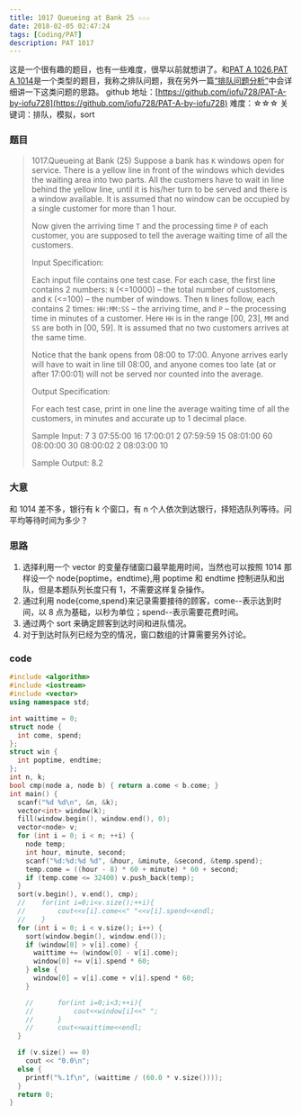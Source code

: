 ```yaml
---
title: 1017 Queueing at Bank 25 ☆☆☆
date: 2018-02-05 02:47:24
tags: [Coding/PAT]
description: PAT 1017
---
```


这是一个很有趣的题目，也有一些难度，很早以前就想讲了。和[PAT A 1026](/Coding/1026.html),[PAT A 1014](/Coding/1014.html)是一个类型的题目，我称之排队问题，我在另外一篇[“排队问题分析”](/Coding/sort.html)中会详细讲一下这类问题的思路。
github 地址：[https://github.com/iofu728/PAT-A-by-iofu728](https://github.com/iofu728/PAT-A-by-iofu728)
难度：☆☆☆
关键词：排队，模拟，sort

### 题目

> 1017.Queueing at Bank (25)
> Suppose a bank has `K` windows open for service. There is a yellow line in front of the windows which devides the waiting area into two parts. All the customers have to wait in line behind the yellow line, until it is his/her turn to be served and there is a window available. It is assumed that no window can be occupied by a single customer for more than 1 hour.
>
> Now given the arriving time `T` and the processing time `P` of each customer, you are supposed to tell the average waiting time of all the customers.
>
> Input Specification:
>
> Each input file contains one test case. For each case, the first line contains 2 numbers: `N` (<=10000) – the total number of customers, and `K` (<=100) – the number of windows. Then `N` lines follow, each contains 2 times: `HH:MM:SS` – the arriving time, and `P` – the processing time in minutes of a customer. Here `HH` is in the range [00, 23], `MM` and `SS` are both in [00, 59]. It is assumed that no two customers arrives at the same time.
>
> Notice that the bank opens from 08:00 to 17:00. Anyone arrives early will have to wait in line till 08:00, and anyone comes too late (at or after 17:00:01) will not be served nor counted into the average.
>
> Output Specification:
>
> For each test case, print in one line the average waiting time of all the customers, in minutes and accurate up to 1 decimal place.
>
> Sample Input:
> 7 3
> 07:55:00 16
> 17:00:01 2
> 07:59:59 15
> 08:01:00 60
> 08:00:00 30
> 08:00:02 2
> 08:03:00 10
>
> Sample Output:
> 8.2

### 大意

和 1014 差不多，银行有 k 个窗口，有 n 个人依次到达银行，择短选队列等待。问平均等待时间为多少？

### 思路

1. 选择利用一个 vector 的变量存储窗口最早能用时间，当然也可以按照 1014 那样设一个 node{poptime，endtime},用 poptime 和 endtime 控制进队和出队，但是本题队列长度只有 1，不需要这样复杂操作。
2. 通过利用 node{come,spend}来记录需要接待的顾客，come--表示达到时间，以 8 点为基础，以秒为单位；spend--表示需要花费时间。
3. 通过两个 sort 来确定顾客到达时间和进队情况。
4. 对于到达时队列已经为空的情况，窗口数组的计算需要另外讨论。

### code

```cpp
#include <algorithm>
#include <iostream>
#include <vector>
using namespace std;

int waittime = 0;
struct node {
  int come, spend;
};
struct win {
  int poptime, endtime;
};
int n, k;
bool cmp(node a, node b) { return a.come < b.come; }
int main() {
  scanf("%d %d\n", &n, &k);
  vector<int> window(k);
  fill(window.begin(), window.end(), 0);
  vector<node> v;
  for (int i = 0; i < n; ++i) {
    node temp;
    int hour, minute, second;
    scanf("%d:%d:%d %d", &hour, &minute, &second, &temp.spend);
    temp.come = ((hour - 8) * 60 + minute) * 60 + second;
    if (temp.come <= 32400) v.push_back(temp);
  }
  sort(v.begin(), v.end(), cmp);
  //    for(int i=0;i<v.size();++i){
  //        cout<<v[i].come<<" "<<v[i].spend<<endl;
  //    }
  for (int i = 0; i < v.size(); i++) {
    sort(window.begin(), window.end());
    if (window[0] > v[i].come) {
      waittime += (window[0] - v[i].come);
      window[0] += v[i].spend * 60;
    } else {
      window[0] = v[i].come + v[i].spend * 60;
    }

    //      for(int i=0;i<3;++i){
    //          cout<<window[i]<<" ";
    //      }
    //      cout<<waittime<<endl;
  }

  if (v.size() == 0)
    cout << "0.0\n";
  else {
    printf("%.1f\n", (waittime / (60.0 * v.size())));
  }
  return 0;
}

```
